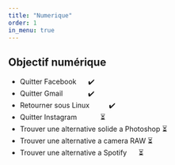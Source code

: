 ```yaml
---
title: "Numerique"
order: 1
in_menu: true
---
```

## Objectif numérique

- Quitter Facebook               ✔️
- Quitter Gmail                    ✔️
- Retourner sous Linux          ✔️
- Quitter Instagram             ⏳
- Trouver une alternative solide a Photoshop         ⏳
- Trouver une alternative a camera RAW         ⏳
- Trouver une alternative a Spotify          ⏳

##
